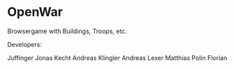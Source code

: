 OpenWar
=======

Browsergame with Buildings, Troops, etc.

Developers:

Juffinger Jonas
Kecht Andreas
Klingler Andreas 
Lexer Matthias
Polin Florian